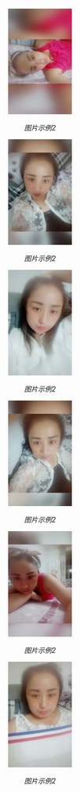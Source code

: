 
<p align="center">                                                 <img src="https://raw.githubusercontent.com/sxgpyjg/images/master/img_005.png" alt="Sample"  width="130" height="215">                       <p align="center">                                                 <em>图片示例2</em>          </p>                                               </p>
<p align="center">                                                 <img src="https://raw.githubusercontent.com/sxgpyjg/images/master/img_006.png" alt="Sample"  width="130" height="215">                       <p align="center">                                                 <em>图片示例2</em>          </p>                                               </p>
<p align="center">                                                 <img src="https://raw.githubusercontent.com/sxgpyjg/images/master/img_007.png" alt="Sample"  width="130" height="215">                       <p align="center">                                                 <em>图片示例2</em>          </p>                                               </p>
<p align="center">                                                 <img src="https://raw.githubusercontent.com/sxgpyjg/images/master/img_008.png" alt="Sample"  width="130" height="215">                       <p align="center">                                                 <em>图片示例2</em>          </p>                                               </p>
<p align="center">                                                 <img src="https://raw.githubusercontent.com/sxgpyjg/images/master/img_009.png" alt="Sample"  width="130" height="215">                       <p align="center">                                                 <em>图片示例2</em>          </p>                                               </p>
<p align="center">                                                 <img src="https://raw.githubusercontent.com/sxgpyjg/images/master/img_010.png" alt="Sample"  width="130" height="215">                       <p align="center">                                                 <em>图片示例2</em>          </p>                                               </p>
